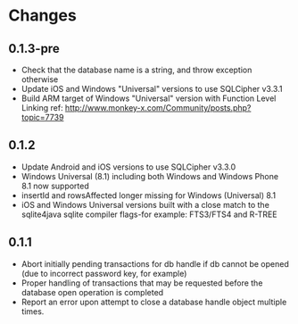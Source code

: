# Changes

## 0.1.3-pre

- Check that the database name is a string, and throw exception otherwise
- Update iOS and Windows "Universal" versions to use SQLCipher v3.3.1
- Build ARM target of Windows "Universal" version with Function Level Linking ref: http://www.monkey-x.com/Community/posts.php?topic=7739

## 0.1.2

- Update Android and iOS versions to use SQLCipher v3.3.0
- Windows Universal (8.1) including both Windows and Windows Phone 8.1 now supported
- insertId and rowsAffected longer missing for Windows (Universal) 8.1
- iOS and Windows Universal versions built with a close match to the sqlite4java sqlite compiler flags-for example: FTS3/FTS4 and R-TREE

## 0.1.1

- Abort initially pending transactions for db handle if db cannot be opened (due to incorrect password key, for example)
- Proper handling of transactions that may be requested before the database open operation is completed
- Report an error upon attempt to close a database handle object multiple times.

